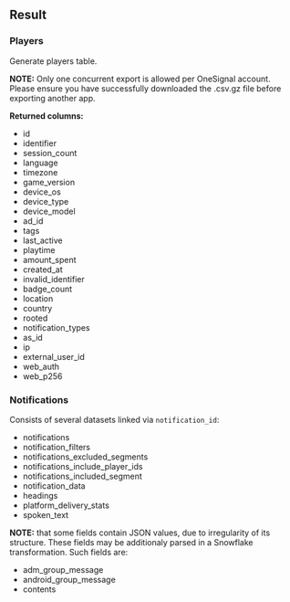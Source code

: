 ## Result

### Players
Generate players table. 

**NOTE:** Only one concurrent export is allowed per OneSignal account. Please ensure you have successfully downloaded the .csv.gz file before exporting another app.



**Returned columns:**

- id
- identifier
- session_count
- language
- timezone
- game_version
- device_os
- device_type
- device_model
- ad_id
- tags
- last_active
- playtime
- amount_spent
- created_at
- invalid_identifier
- badge_count
- location
- country
- rooted
- notification_types
- as_id
- ip
- external_user_id
- web_auth
- web_p256

### Notifications
Consists of several datasets linked via `notification_id`:

- notifications
- notification_filters
- notifications_excluded_segments
- notifications_include_player_ids
- notifications_included_segment
- notification_data
- headings
- platform_delivery_stats
- spoken_text


**NOTE:** that some fields contain JSON values, due to irregularity of its structure. These fields may be additionaly parsed in a Snowflake transformation.
Such fields are:

- adm_group_message
- android_group_message
- contents